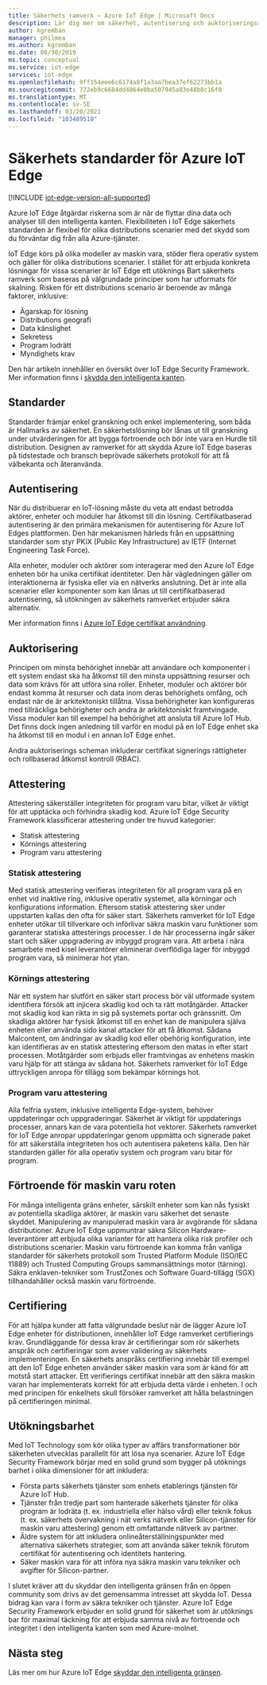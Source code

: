 ```yaml
---
title: Säkerhets ramverk – Azure IoT Edge | Microsoft Docs
description: Lär dig mer om säkerhet, autentisering och auktoriseringsregler som användes för att utveckla Azure IoT Edge och som bör beaktas när du utformar din lösning
author: kgremban
manager: philmea
ms.author: kgremban
ms.date: 08/30/2019
ms.topic: conceptual
ms.service: iot-edge
services: iot-edge
ms.openlocfilehash: 9ff154eee6c6174a8f1a3aa7bea37ef62273bb1a
ms.sourcegitcommit: 772eb9c6684dd4864e0ba507945a83e48b8c16f0
ms.translationtype: MT
ms.contentlocale: sv-SE
ms.lasthandoff: 03/20/2021
ms.locfileid: "103489510"
---
```

# <a name="security-standards-for-azure-iot-edge"></a>Säkerhets standarder för Azure IoT Edge

[!INCLUDE [iot-edge-version-all-supported](../../includes/iot-edge-version-all-supported.md)]

Azure IoT Edge åtgärdar riskerna som är när de flyttar dina data och analyser till den intelligenta kanten. Flexibiliteten i IoT Edge säkerhets standarden är flexibel för olika distributions scenarier med det skydd som du förväntar dig från alla Azure-tjänster.

IoT Edge körs på olika modeller av maskin vara, stöder flera operativ system och gäller för olika distributions scenarier. I stället för att erbjuda konkreta lösningar för vissa scenarier är IoT Edge ett utöknings Bart säkerhets ramverk som baseras på välgrundade principer som har utformats för skalning. Risken för ett distributions scenario är beroende av många faktorer, inklusive:

* Ägarskap för lösning
* Distributions geografi
* Data känslighet
* Sekretess
* Program lodrätt
* Myndighets krav

Den här artikeln innehåller en översikt över IoT Edge Security Framework. Mer information finns i [skydda den intelligenta kanten](https://azure.microsoft.com/blog/securing-the-intelligent-edge/).

## <a name="standards"></a>Standarder

Standarder främjar enkel granskning och enkel implementering, som båda är Hallmarks av säkerhet. En säkerhetslösning bör lånas ut till granskning under utvärderingen för att bygga förtroende och bör inte vara en Hurdle till distribution. Designen av ramverket för att skydda Azure IoT Edge baseras på tidstestade och bransch beprövade säkerhets protokoll för att få välbekanta och återanvända.

## <a name="authentication"></a>Autentisering

När du distribuerar en IoT-lösning måste du veta att endast betrodda aktörer, enheter och moduler har åtkomst till din lösning. Certifikatbaserad autentisering är den primära mekanismen för autentisering för Azure IoT Edges plattformen. Den här mekanismen härleds från en uppsättning standarder som styr PKiX (Public Key Infrastructure) av IETF (Internet Engineering Task Force).

Alla enheter, moduler och aktörer som interagerar med den Azure IoT Edge enheten bör ha unika certifikat identiteter. Den här vägledningen gäller om interaktionerna är fysiska eller via en nätverks anslutning. Det är inte alla scenarier eller komponenter som kan lånas ut till certifikatbaserad autentisering, så utökningen av säkerhets ramverket erbjuder säkra alternativ.

Mer information finns i [Azure IoT Edge certifikat användning](iot-edge-certs.md).

## <a name="authorization"></a>Auktorisering

Principen om minsta behörighet innebär att användare och komponenter i ett system endast ska ha åtkomst till den minsta uppsättning resurser och data som krävs för att utföra sina roller. Enheter, moduler och aktörer bör endast komma åt resurser och data inom deras behörighets omfång, och endast när de är arkitektoniskt tillåtna. Vissa behörigheter kan konfigureras med tillräckliga behörigheter och andra är arkitektoniskt framtvingade. Vissa moduler kan till exempel ha behörighet att ansluta till Azure IoT Hub. Det finns dock ingen anledning till varför en modul på en IoT Edge enhet ska ha åtkomst till en modul i en annan IoT Edge enhet.

Andra auktoriserings scheman inkluderar certifikat signerings rättigheter och rollbaserad åtkomst kontroll (RBAC).

## <a name="attestation"></a>Attestering

Attestering säkerställer integriteten för program varu bitar, vilket är viktigt för att upptäcka och förhindra skadlig kod. Azure IoT Edge Security Framework klassificerar attestering under tre huvud kategorier:

* Statisk attestering
* Körnings attestering
* Program varu attestering

### <a name="static-attestation"></a>Statisk attestering

Med statisk attestering verifieras integriteten för all program vara på en enhet vid inaktive ring, inklusive operativ systemet, alla körningar och konfigurations information. Eftersom statisk attestering sker under uppstarten kallas den ofta för säker start. Säkerhets ramverket för IoT Edge enheter utökar till tillverkare och införlivar säkra maskin varu funktioner som garanterar statiska attesterings processer. I de här processerna ingår säker start och säker uppgradering av inbyggd program vara. Att arbeta i nära samarbete med kisel leverantörer eliminerar överflödiga lager för inbyggd program vara, så minimerar hot ytan.

### <a name="runtime-attestation"></a>Körnings attestering

När ett system har slutfört en säker start process bör väl utformade system identifiera försök att injicera skadlig kod och ta rätt motåtgärder. Attacker mot skadlig kod kan rikta in sig på systemets portar och gränssnitt. Om skadliga aktörer har fysisk åtkomst till en enhet kan de manipulera själva enheten eller använda sido kanal attacker för att få åtkomst. Sådana Malcontent, om ändringar av skadlig kod eller obehörig konfiguration, inte kan identifieras av en statisk attestering eftersom den matas in efter start processen. Motåtgärder som erbjuds eller framtvingas av enhetens maskin varu hjälp för att stänga av sådana hot. Säkerhets ramverket för IoT Edge uttryckligen anropa för tillägg som bekämpar körnings hot.  

### <a name="software-attestation"></a>Program varu attestering

Alla felfria system, inklusive intelligenta Edge-system, behöver uppdateringar och uppgraderingar. Säkerhet är viktigt för uppdaterings processer, annars kan de vara potentiella hot vektorer. Säkerhets ramverket för IoT Edge anropar uppdateringar genom uppmätta och signerade paket för att säkerställa integriteten hos och autentisera paketens källa. Den här standarden gäller för alla operativ system och program varu bitar för program.

## <a name="hardware-root-of-trust"></a>Förtroende för maskin varu roten

För många intelligenta gräns enheter, särskilt enheter som kan nås fysiskt av potentiella skadliga aktörer, är maskin varu säkerhet det senaste skyddet. Manipulering av manipulerad maskin vara är avgörande för sådana distributioner. Azure IoT Edge uppmuntrar säkra Silicon Hardware-leverantörer att erbjuda olika varianter för att hantera olika risk profiler och distributions scenarier. Maskin varu förtroende kan komma från vanliga standarder för säkerhets protokoll som Trusted Platform Module (ISO/IEC 11889) och Trusted Computing Groups sammansättnings motor (tärning). Säkra enklaven-tekniker som TrustZones och Software Guard-tillägg (SGX) tillhandahåller också maskin varu förtroende.

## <a name="certification"></a>Certifiering

För att hjälpa kunder att fatta välgrundade beslut när de lägger Azure IoT Edge enheter för distributionen, innehåller IoT Edge ramverket certifierings krav. Grundläggande för dessa krav är certifieringar som rör säkerhets anspråk och certifieringar som avser validering av säkerhets implementeringen. En säkerhets anspråks certifiering innebär till exempel att den IoT Edge enheten använder säker maskin vara som är känd för att motstå start attacker. Ett verifierings certifikat innebär att den säkra maskin varan har implementerats korrekt för att erbjuda detta värde i enheten. I och med principen för enkelhets skull försöker ramverket att hålla belastningen på certifieringen minimal.

## <a name="extensibility"></a>Utökningsbarhet

Med IoT Technology som kör olika typer av affärs transformationer bör säkerheten utvecklas parallellt för att lösa nya scenarier. Azure IoT Edge Security Framework börjar med en solid grund som bygger på utöknings barhet i olika dimensioner för att inkludera:

* Första parts säkerhets tjänster som enhets etablerings tjänsten för Azure IoT Hub.
* Tjänster från tredje part som hanterade säkerhets tjänster för olika program är lodräta (t. ex. industriella eller hälso vård) eller teknik fokus (t. ex. säkerhets övervakning i nät verks nätverk eller Silicon-tjänster för maskin varu attestering) genom ett omfattande nätverk av partner.
* Äldre system för att inkludera onlineåterställningspunkter med alternativa säkerhets strategier, som att använda säker teknik förutom certifikat för autentisering och identitets hantering.
* Säker maskin vara för att införa nya säkra maskin varu tekniker och avgifter för Silicon-partner.

I slutet kräver att du skyddar den intelligenta gränsen från en öppen community som drivs av det gemensamma intresset att skydda IoT. Dessa bidrag kan vara i form av säkra tekniker och tjänster. Azure IoT Edge Security Framework erbjuder en solid grund för säkerhet som är utöknings bar för maximal täckning för att erbjuda samma nivå av förtroende och integritet i den intelligenta kanten som med Azure-molnet.  

## <a name="next-steps"></a>Nästa steg

Läs mer om hur Azure IoT Edge [skyddar den intelligenta gränsen](https://azure.microsoft.com/blog/securing-the-intelligent-edge/).

